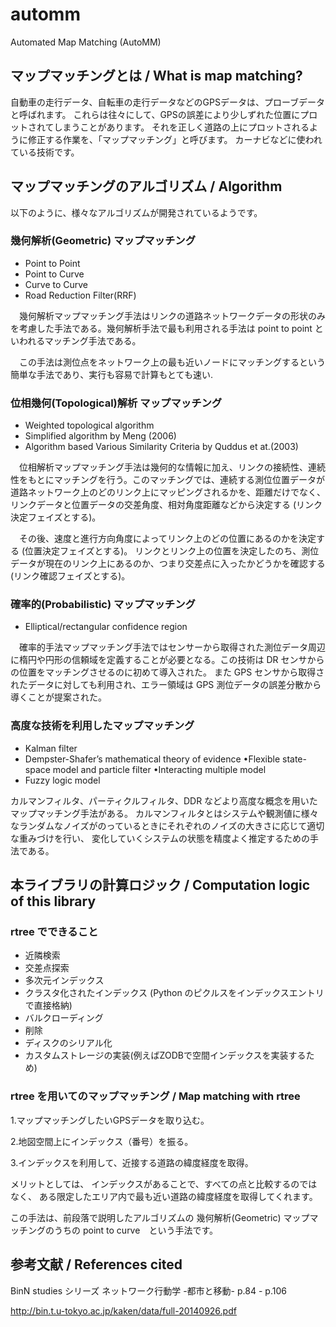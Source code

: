 # automm
Automated Map Matching (AutoMM)

## マップマッチングとは / What is map matching? 
自動車の走行データ、自転車の走行データなどのGPSデータは、プローブデータと呼ばれます。
これらは往々にして、GPSの誤差により少しずれた位置にプロットされてしまうことがあります。
それを正しく道路の上にプロットされるように修正する作業を、「マップマッチング」と呼びます。
カーナビなどに使われている技術です。

## マップマッチングのアルゴリズム / Algorithm
以下のように、様々なアルゴリズムが開発されているようです。

### 幾何解析(Geometric) マップマッチング
- Point to Point
- Point to Curve
- Curve to Curve
- Road Reduction Filter(RRF)

　幾何解析マップマッチング手法はリンクの道路ネットワークデータの形状のみを考慮した手法である。幾何解析手法で最も利用される手法は point to point といわれるマッチング手法である。

　この手法は測位点をネットワーク上の最も近いノードにマッチングするという簡単な手法であり、実行も容易で計算もとても速い.

### 位相幾何(Topological)解析 マップマッチング
- Weighted topological algorithm
- Simplified algorithm by Meng (2006)
- Algorithm based Various Similarity Criteria by Quddus et at.(2003)

　位相解析マップマッチング手法は幾何的な情報に加え、リンクの接続性、連続性をもとにマッチングを行う。このマッチングでは、連続する測位位置データが道路ネットワーク上のどのリンク上にマッピングされるかを、距離だけでなく、リンクデータと位置データの交差角度、相対角度距離などから決定する (リンク決定フェイズとする)。

　その後、速度と進行方向角度によってリンク上のどの位置にあるのかを決定する (位置決定フェイズとする)。 リンクとリンク上の位置を決定したのち、測位データが現在のリンク上にあるのか、つまり交差点に入ったかどうかを確認する (リンク確認フェイズとする)。

### 確率的(Probabilistic) マップマッチング
- Elliptical/rectangular confidence region

　確率的手法マップマッチング手法ではセンサーから取得された測位データ周辺に楕円や円形の信頼域を定義することが必要となる。この技術は DR センサからの位置をマッチングさせるのに初めて導入された。 また GPS センサから取得されたデータに対しても利用され、エラー領域は GPS 測位データの誤差分散から導くことが提案された。

### 高度な技術を利用したマップマッチング
- Kalman filter
- Dempster-Shafer’s mathematical theory of evidence •Flexible state-space model and particle filter •Interacting multiple model
- Fuzzy logic model

カルマンフィルタ、パーティクルフィルタ、DDR などより高度な概念を用いたマップマッチング手法がある。
カルマンフィルタとはシステムや観測値に様々なランダムなノイズがのっているときにそれぞれのノイズの大きさに応じて適切な重みづけを行い、
変化していくシステムの状態を精度よく推定するための手法である。


## 本ライブラリの計算ロジック / Computation logic of this library
### rtree でできること
- 近隣検索
- 交差点探索
- 多次元インデックス
- クラスタ化されたインデックス (Python のピクルスをインデックスエントリで直接格納)
- バルクローディング
- 削除
- ディスクのシリアル化
- カスタムストレージの実装(例えばZODBで空間インデックスを実装するため)

### rtree を用いてのマップマッチング / Map matching with rtree
1.マップマッチングしたいGPSデータを取り込む。

2.地図空間上にインデックス（番号）を振る。

3.インデックスを利用して、近接する道路の緯度経度を取得。

メリットとしては、
インデックスがあることで、すべての点と比較するのではなく、
ある限定したエリア内で最も近い道路の緯度経度を取得してくれます。

この手法は、前段落で説明したアルゴリズムの
幾何解析(Geometric) マップマッチングのうちの point to curve　という手法です。

## 参考文献 / References cited
BinN studies シリーズ ネットワーク行動学 -都市と移動- p.84 - p.106

http://bin.t.u-tokyo.ac.jp/kaken/data/full-20140926.pdf
